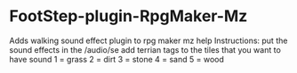 # FootStep-plugin-RpgMaker-Mz



Adds walking sound effect plugin to rpg maker mz
help Instructions:
put the sound effects in the /audio/se 
add terrian tags to the tiles that you want to have sound
1 = grass
2 = dirt
3 = stone
4 = sand
  5 = wood

 
